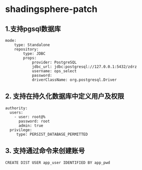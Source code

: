 # shadingsphere-patch
## 1.支持pgsql数据库
```
mode:
    type: Standalone
    repository:
        type: JDBC
        props:
            provider: PostgreSQL
            jdbc_url: jdbc:postgresql://127.0.0.1:5432/zdrz
            username: ops_select
            password: 
            driverClassName: org.postgresql.Driver
```
## 2. 支持在持久化数据库中定义用户及权限
```
authority:
  users:
    - user: root@%
      password: root
      admin: true	  
  privilege:
     type: PERSIST_DATABASE_PERMITTED
```
## 3. 支持通过命令来创建账号
```
CREATE DIST USER app_user IDENTIFIED BY app_pwd
```
